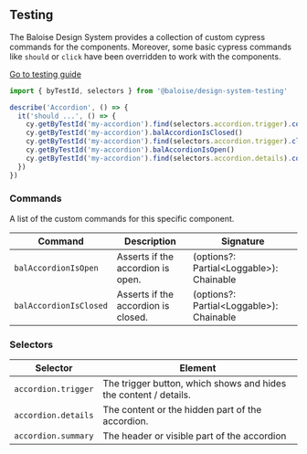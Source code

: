 ## Testing

The Baloise Design System provides a collection of custom cypress commands for the components. Moreover, some basic cypress commands like `should` or `click` have been overridden to work with the components.

<a class="sb-unstyled button is-primary" href="../?path=/docs/development-testing--documentation">Go to testing guide</a>

<!-- START: human documentation -->

```typescript
import { byTestId, selectors } from '@baloise/design-system-testing'

describe('Accordion', () => {
  it('should ...', () => {
    cy.getByTestId('my-accordion').find(selectors.accordion.trigger).contains('Show more')
    cy.getByTestId('my-accordion').balAccordionIsClosed()
    cy.getByTestId('my-accordion').find(selectors.accordion.trigger).click()
    cy.getByTestId('my-accordion').balAccordionIsOpen()
    cy.getByTestId('my-accordion').find(selectors.accordion.details).contains('My Content')
  })
})
```

<!-- END: human documentation -->

### Commands

A list of the custom commands for this specific component.

| Command                | Description                         | Signature                                 |
| ---------------------- | ----------------------------------- | ----------------------------------------- |
| `balAccordionIsOpen`   | Asserts if the accordion is open.   | (options?: Partial\<Loggable>): Chainable |
| `balAccordionIsClosed` | Asserts if the accordion is closed. | (options?: Partial\<Loggable>): Chainable |

### Selectors

| Selector            | Element                                                          |
| ------------------- | ---------------------------------------------------------------- |
| `accordion.trigger` | The trigger button, which shows and hides the content / details. |
| `accordion.details` | The content or the hidden part of the accordion.                 |
| `accordion.summary` | The header or visible part of the accordion                      |
